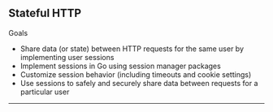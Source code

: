 ## Stateful HTTP

Goals
- Share data (or state) between HTTP requests for the same user by implementing user sessions
- Implement sessions in Go using session manager packages
- Customize session behavior (including timeouts and cookie settings)
- Use sessions to safely and securely share data between requests for a particular user

---

